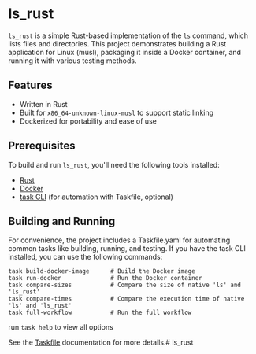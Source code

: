 # ls_rust

`ls_rust` is a simple Rust-based implementation of the `ls` command, which lists files and directories. This project demonstrates building a Rust application for Linux (musl), packaging it inside a Docker container, and running it with various testing methods.

## Features

- Written in Rust
- Built for `x86_64-unknown-linux-musl` to support static linking
- Dockerized for portability and ease of use

## Prerequisites

To build and run `ls_rust`, you'll need the following tools installed:

- [Rust](https://www.rust-lang.org/tools/install)
- [Docker](https://docs.docker.com/get-docker/)
- [task CLI](https://taskfile.dev/installation) (for automation with Taskfile, optional)

## Building and Running

For convenience, the project includes a Taskfile.yaml for automating common tasks like building, running, and testing. If you have the task CLI installed, you can use the following commands:

```
task build-docker-image      # Build the Docker image
task run-docker              # Run the Docker container
task compare-sizes           # Compare the size of native 'ls' and 'ls_rust'
task compare-times           # Compare the execution time of native 'ls' and 'ls_rust'
task full-workflow           # Run the full workflow
```

run `task help` to view all options

See the [Taskfile](https://taskfile.dev) documentation for more details.# ls_rust
